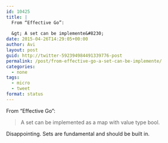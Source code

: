 ```yaml
---
id: 10425
title: |
  From “Effective Go”:
  
  &gt; A set can be implemente&#8230;
date: 2015-04-26T14:29:05+00:00
author: Avi
layout: post
guid: http://twitter-592394984491339776-post
permalink: /post/from-effective-go-a-set-can-be-implemente/
categories:
  - none
tags:
  - micro
  - tweet
format: status
---
```

From “Effective Go”:

> A set can be implemented as a map with value type bool.

Disappointing. Sets are fundamental and should be built in.